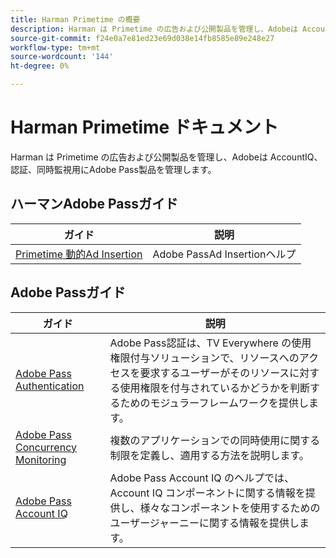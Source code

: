 ```yaml
---
title: Harman Primetime の概要
description: Harman は Primetime の広告および公開製品を管理し、Adobeは AccountIQ、認証、同時監視用にAdobe Pass製品を管理します。
source-git-commit: f24e0a7e81ed23e69d038e14fb8585e89e248e27
workflow-type: tm+mt
source-wordcount: '144'
ht-degree: 0%

---
```


# Harman Primetime ドキュメント

<!--
NOTE: Don't change Primetime to Pass in this file. All the stuff that belongs to Harman is still Primetime.
-->

Harman は Primetime の広告および公開製品を管理し、Adobeは AccountIQ、認証、同時監視用にAdobe Pass製品を管理します。

## ハーマンAdobe Passガイド

| ガイド | 説明 |
|--- |--- |
| [Primetime 動的Ad Insertion](https://experienceleague.adobe.com/docs/primetime/ad-insertion/home.html) | Adobe PassAd Insertionヘルプ |

## Adobe Passガイド

| ガイド | 説明 |
|--- |--- |
| [Adobe Pass Authentication](/help/authentication/home.md) | Adobe Pass認証は、TV Everywhere の使用権限付与ソリューションで、リソースへのアクセスを要求するユーザーがそのリソースに対する使用権限を付与されているかどうかを判断するためのモジュラーフレームワークを提供します。 |
| [Adobe Pass Concurrency Monitoring](/help/concurrency-monitoring/cm-home.md) | 複数のアプリケーションでの同時使用に関する制限を定義し、適用する方法を説明します。 |
| [Adobe Pass Account IQ](/help/accountiq/home.md) | Adobe Pass Account IQ のヘルプでは、 Account IQ コンポーネントに関する情報を提供し、様々なコンポーネントを使用するためのユーザージャーニーに関する情報を提供します。 |
